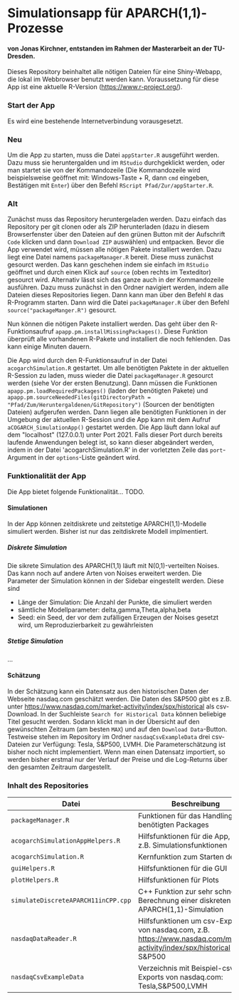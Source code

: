 # Simulationsapp für APARCH(1,1)-Prozesse
#### von Jonas Kirchner, entstanden im Rahmen der Masterarbeit an der TU-Dresden.
Dieses Repository beinhaltet alle nötigen Dateien für eine Shiny-Webapp, die lokal im Webbrowser benutzt werden kann.
Voraussetzung für diese App ist eine aktuelle R-Version (https://www.r-project.org/).

### Start der App
Es wird eine bestehende Internetverbindung vorausgesetzt.
### Neu
Um die App zu starten, muss die Datei `appStarter.R` ausgeführt werden. Dazu muss sie heruntergalden und im `RStudio` durchgeklickt werden, oder man startet sie von der Kommandozeile (Die Kommandozeile wird beispielsweise geöffnet mit: Windows-Taste + R, dann `cmd` eingeben, Bestätigen mit `Enter`) über den Befehl `RScript Pfad/Zur/appStarter.R`.

### Alt
Zunächst muss das Repository heruntergeladen werden. Dazu einfach das Repository per git clonen oder als ZIP herunterladen (dazu in diesem Browserfenster über den Dateien auf den grünen Button mit der Aufschrift `Code` klicken und dann `Download ZIP` auswählen) und entpacken.
Bevor die App verwendet wird, müssen alle nötigen Pakete installiert werden. Dazu liegt eine Datei namens `packageManager.R` bereit. Diese muss zunächst gesourct werden. Das kann geschehen indem sie einfach im `RStudio` geöffnet und durch einen Klick auf `source` (oben rechts im Texteditor) gesourct wird. Alternativ lässt sich das ganze auch in der Kommandozeile ausführen. Dazu muss zunächst in den Ordner navigiert werden, indem alle Dateien dieses Repositories liegen. Dann kann man über den Befehl `R` das R-Programm starten. Dann wird die Datei `packageManager.R` über den Befehl `source("packageManger.R")` gesourct. 

Nun können die nötigen Pakete installiert werden. Das geht über den R-Funktionsaufruf `apapp.pm.installMissingPackages()`. Diese Funktion überprüft alle vorhandenen R-Pakete und installiert die noch fehlenden. Das kann einige Minuten dauern. 

Die App wird durch den R-Funktionsaufruf in der Datei `acogarchSimulation.R` gestartet. Um alle benötigten Paktete in der aktuellen R-Session zu laden, muss wieder die Datei `packageManager.R` gesourct werden (siehe Vor der ersten Benutzung). Dann müssen die Funktionen `apapp.pm.loadRequiredPackages()` (laden der benötigten Pakete) und `apapp.pm.sourceNeededFiles(gitDirectoryPath = "Pfad/Zum/Heruntergaldenen/GitRepository")` (Sourcen der benötigten Dateien) aufgerufen werden. Dann liegen alle benötigten Funktionen in der Umgebung der aktuellen R-Session und die App kann mit dem Aufruf `aCOGARCH_SimulationApp()` gestartet werden. Die App läuft dann lokal auf dem "localhost" (127.0.0.1) unter Port 2021. Falls dieser Port durch bereits laufende Anwendungen belegt ist, so kann dieser abgeändert werden, indem in der Datei 'acogarchSimulation.R' in der vorletzten Zeile das `port`-Argument in der `options`-Liste geändert wird.

### Funktionalität der App
Die App bietet folgende Funktionalität... TODO.

#### Simulationen
In der App können zeitdiskrete und zeitstetige APARCH(1,1)-Modelle simuliert werden. 
Bisher ist nur das zeitdiskrete Modell implmentiert. 
##### Diskrete Simulation
Die sikrete Simulation des APARCH(1,1) läuft mit N(0,1)-verteilten Noises. Das kann noch auf andere Arten von Noises erweitert werden. Die Parameter der Simulation können in der Sidebar eingestellt werden.
Diese sind
- Länge der Simulation: Die Anzahl der Punkte, die simuliert werden
- sämtliche Modellparameter: delta,gamma,Theta,alpha,beta
- Seed: ein Seed, der vor dem zufälligen Erzeugen der Noises gesetzt wird, um Reproduzierbarkeit zu gewährleisten
##### Stetige Simulation
...


#### Schätzung
In der Schätzung kann ein Datensatz aus den historischen Daten der Webseite nasdaq.com geschätzt werden. Die Daten des S&P500 gibt es z.B. unter https://www.nasdaq.com/market-activity/index/spx/historical als csv-Download. In der Suchleiste `Search for Historical Data` können beliebige Titel gesucht werden. Sodann klickt man in der Übersicht auf den gewünschten Zeitraum (am besten `MAX`) und auf den `Download Data`-Button. Testweise stehen im Repository im Ordner `nasdaqCsvExampleData` drei csv-Dateien zur Verfügung: Tesla, S&P500, LVMH. 
Die Parameterschätzung ist bisher noch nicht implementiert. Wenn man einen Datensatz importiert, so werden bisher erstmal nur der Verlauf der Preise und die Log-Returns über den gesamten Zeitraum dargestellt. 

### Inhalt des Repositories
| Datei | Beschreibung |
| ------ | ------ |
| `packageManager.R` | Funktionen für das Handling der benötigten Packages |
| `acogarchSimulationAppHelpers.R` | Hilfsfunktionen für die App, wie z.B. Simulationsfunktionen |
| `acogarchSimulation.R` | Kernfunktion zum Starten der App |
| `guiHelpers.R` |Hilfsfunktionen für die GUI |
| `plotHelpers.R` | Hilfsfunktionen für Plots |
| `simulateDiscreteAPARCH11inCPP.cpp` | C++ Funktion zur sehr schnellen Berechnung einer diskreten APARCH(1,1)-Simulation |
| `nasdaqDataReader.R` | Hilfsfunktionen um csv-Export von nasdaq.com, z.B. https://www.nasdaq.com/market-activity/index/spx/historical für S&P500 |
| `nasdaqCsvExampleData` | Verzeichnis mit Beispiel-csv-Exports von nasdaq.com: Tesla,S&P500,LVMH |
